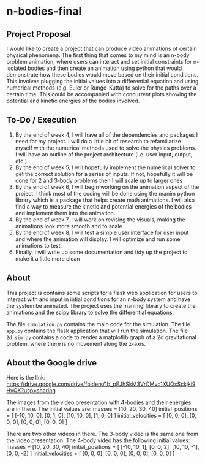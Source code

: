 # n-bodies-final

## Project Proposal

I would like to create a project that can produce video animations of certain physical phenomena. The first thing that comes to my mind is an n-body problem animation, where users can interact and set initial constraints for n-isolated bodies and then create an animation using python that would demonstrate how these bodies would move based on their initial conditions. This involves plugging the initial values into a differential equation and using numerical methods (e.g. Euler or Runge-Kutta) to solve for the paths over a certain time. This could be accompanied with concurrent plots showing the potential and kinetic energies of the bodies involved.


## To-Do / Execution

1. By the end of week 4, I will have all of the dependencies and packages I need for my project. I will do a little bit of research to refamiliarize myself with the numerical methods used to solve the physics problems. I will have an outline of the project architecture (i.e. user input, output, etc.)
2. By the end of week 5, I will hopefully implement the numerical solver to get the correct solution for a series of inputs. If not, hopefully it will be done for 2 and 3-body problems then I will scale up to larger ones
3. By the end of week 6, I will begin working on the animation aspect of the project. I think most of the coding will be done using the manim python library which is a package that helps create math animations. I will also find a way to measure the kinetic and potential energies of the bodies and implement them into the animation.
4. By the end of week 7, I will work on revising the visuals, making the animations look more smooth and to scale
5. By the end of week 8, I will test a simple user interface for user input and where the animation will display. I will optimize and run some animations to test.
6. Finally, I will write up some documentation and tidy up the project to make it a little more clean

## About

This project is contains some scripts for a flask web application for users to interact with and input in intial conditions for an n-body system and have the system be animated. The project uses the manimgl library to create the animations and the scipy library to solve the differential equations. 

The file ```simulation.py``` contains the main code for the simulation. The file ```app.py``` contains the flask application that will run the simulation. The file ```2d_sim.py``` contains a code to render a matplotlib graph of a 2d gravitational problem, where there is no movement along the z-axis. 

## About the Google drive

Here is the link: https://drive.google.com/drive/folders/1b_pEJhSkM3VrCMvc1XUQxSckjki9HvQK?usp=sharing

The images from the video presentation with 4-bodies and their energies are in there. The initial values are:
masses = [10, 20, 30, 40] 
initial_positions = [
            [-10, 10, 0],
            [0, 1, 0],
            [10, 10, 0],
            [1, 0, 0]
        ]
initial_velocities = [
            [0, 0, 0],
            [0, 0, 0],
            [0, 0, 0],
            [0, 0, 0]
        ]

There are two other videos in there. The 3-body video is the same one from the video presentation. The 4-body video has the following initial values:
masses = [10, 20, 30, 40]
initial_positions = [
    [-10, 10, 1],
    [0, 0, 2],
    [10, 10, -1],
    [0, 0, -2]
]
initial_velocities = [
    [0, 0, 0],
    [0, 0, 0],
    [0, 0, 0],
    [0, 0, 0]
]
